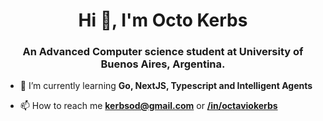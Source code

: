 <h1 align="center">Hi 👋, I'm Octo Kerbs</h1>
<h3 align="center">An Advanced Computer science student at University of Buenos Aires, Argentina.</h3>

- 🌱 I’m currently learning **Go, NextJS, Typescript and Intelligent Agents**

- 📫 How to reach me  **kerbsod@gmail.com** or **[/in/octaviokerbs](https://linkedin.com/in/octaviokerbs)**
